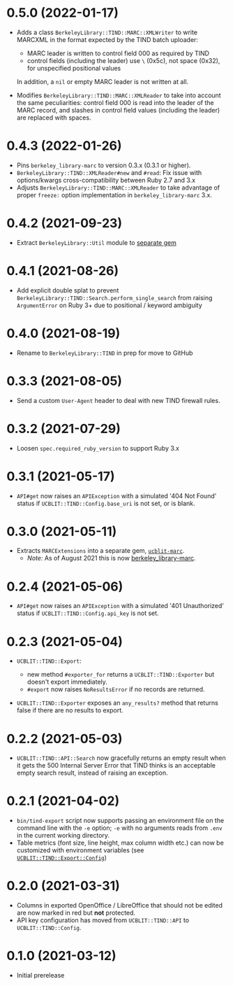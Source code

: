 # 0.5.0 (2022-01-17)

- Adds a class `BerkeleyLibrary::TIND::MARC::XMLWriter` to write MARCXML in the format expected by the TIND batch uploader:

  - MARC leader is written to control field 000 as required by TIND
  - control fields (including the leader) use `\` (0x5c), not space (0x32), for unspecified positional
    values

  In addition, a `nil` or empty MARC leader is not written at all.
- Modifies `BerkeleyLibrary::TIND::MARC::XMLReader` to take into account the same peculiarities:
  control field 000 is read into the leader of the MARC record, and slashes in control field values
  (including the leader) are replaced with spaces.

# 0.4.3 (2022-01-26)

- Pins `berkeley_library-marc` to version 0.3.x (0.3.1 or higher).
- `BerkeleyLibrary::TIND::XMLReader#new` and `#read`: Fix issue with options/kwargs
  cross-compatibility between Ruby 2.7 and 3.x
- Adjusts `BerkeleyLibrary::TIND::MARC::XMLReader` to take advantage of proper `freeze:`
  option implementation in `berkeley_library-marc` 3.x.

# 0.4.2 (2021-09-23)

- Extract `BerkeleyLibrary::Util` module to [separate gem](https://github.com/BerkeleyLibrary/util)

# 0.4.1 (2021-08-26)

- Add explicit double splat to prevent
  `BerkeleyLibrary::TIND::Search.perform_single_search` from raising
  `ArgumentError` on Ruby 3+ due to positional / keyword ambiguity

# 0.4.0 (2021-08-19)

- Rename to `BerkeleyLibrary::TIND` in prep for move to GitHub

# 0.3.3 (2021-08-05)

- Send a custom `User-Agent` header to deal with new TIND firewall rules.

# 0.3.2 (2021-07-29)

- Loosen `spec.required_ruby_version` to support Ruby 3.x

# 0.3.1 (2021-05-17)

- `API#get` now raises an `APIException` with a simulated '404 Not Found'
  status if `UCBLIT::TIND::Config.base_uri` is not set, or is blank.

# 0.3.0 (2021-05-11)

- Extracts `MARCExtensions` into a separate gem, 
  [`ucblit-marc`](https://git.lib.berkeley.edu/lap/ucblit-marc).
  - *Note:* As of August 2021 this is now [berkeley_library-marc](https://rubygems.org/gems/berkeley_library-marc). 

# 0.2.4 (2021-05-06)

- `API#get` now raises an `APIException` with a simulated '401 Unauthorized' status 
  if `UCBLIT::TIND::Config.api_key` is not set.

# 0.2.3 (2021-05-04)

- `UCBLIT::TIND::Export`:
  - new method `#exporter_for` returns a `UCBLIT::TIND::Exporter` but doesn't
    export immediately.
  - `#export` now raises `NoResultsError` if no records are returned.

- `UCBLIT::TIND::Exporter` exposes an `any_results?` method that returns false if
  there are no results to export.

# 0.2.2 (2021-05-03)

- `UCBLIT::TIND::API::Search` now gracefully returns an empty result when it gets the 500 Internal
  Server Error that TIND thinks is an acceptable empty search result, instead of raising an exception.

# 0.2.1 (2021-04-02)

- `bin/tind-export` script now supports passing an environment file on the command line with the
  `-e` option; `-e` with no arguments reads from `.env` in the current working directory.
- Table metrics (font size, line height, max column width etc.) can now be customized
  with environment variables (see [`UCBLIT::TIND::Export::Config`](lib/berkeley_library/tind/export/config.rb))

# 0.2.0 (2021-03-31)

- Columns in exported OpenOffice / LibreOffice that should not be edited are now marked
  in red but **not** protected.
- API key configuration has moved from `UCBLIT::TIND::API` to `UCBLIT::TIND::Config`.

# 0.1.0 (2021-03-12)

- Initial prerelease
